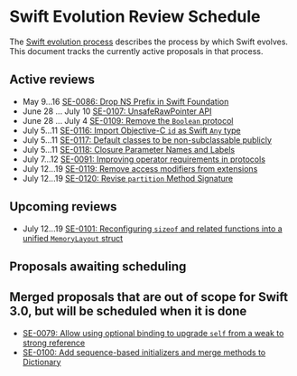 # Swift Evolution Review Schedule

The [Swift evolution process][evolution-process] describes the process
by which Swift evolves. This document tracks the currently active
proposals in that process.

## Active reviews

* May 9...16 [SE-0086: Drop NS Prefix in Swift Foundation](proposals/0086-drop-foundation-ns.md)
* June 28 ... July 10 [SE-0107: UnsafeRawPointer API](proposals/0107-unsaferawpointer.md)
* June 28 ... July 4 [SE-0109: Remove the `Boolean` protocol](proposals/0109-remove-boolean.md)
* July 5...11 [SE-0116: Import Objective-C `id` as Swift `Any` type](proposals/0116-id-as-any.md)
* July 5...11 [SE-0117: Default classes to be non-subclassable publicly](proposals/0117-non-public-subclassable-by-default.md)
* July 5...11 [SE-0118: Closure Parameter Names and Labels](proposals/0118-closure-parameter-names-and-labels.md)
* July 7...12 [SE-0091: Improving operator requirements in protocols](proposals/0091-improving-operators-in-protocols.md)
* July 12...19 [SE-0119: Remove access modifiers from extensions](proposals/0119-extensions-access-modifiers.md)
* July 12...19 [SE-0120: Revise `partition` Method Signature](proposals/0120-revise-partition-method.md) 

## Upcoming reviews

* July 12...19 [SE-0101: Reconfiguring `sizeof` and related functions into a unified `MemoryLayout` struct](proposals/0101-standardizing-sizeof-naming.md)

## Proposals awaiting scheduling


## Merged proposals that are out of scope for Swift 3.0, but will be scheduled when it is done

* [SE-0079: Allow using optional binding to upgrade `self` from a weak to strong reference](proposals/0079-upgrade-self-from-weak-to-strong.md)
* [SE-0100: Add sequence-based initializers and merge methods to Dictionary](proposals/0100-add-sequence-based-init-and-merge-to-dictionary.md)

[evolution-process]: process.md  "The Swift evolution process"


